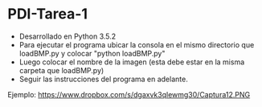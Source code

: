 # PDI-Tarea-1

- Desarrollado en Python 3.5.2 
- Para ejecutar el programa ubicar la consola en el mismo directorio que loadBMP.py y colocar "python loadBMP.py"
- Luego colocar el nombre de la imagen (esta debe estar en la misma carpeta que loadBMP.py)
- Seguir las instrucciones del programa en adelante.

Ejemplo:
https://www.dropbox.com/s/dgaxvk3qlewmg30/Captura12.PNG
